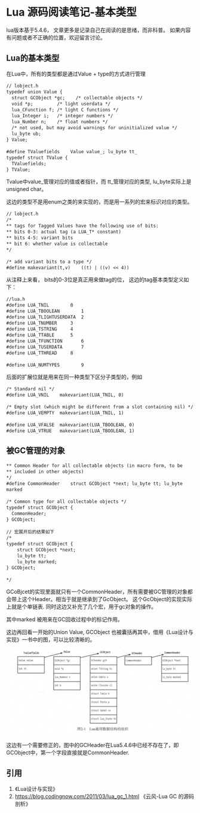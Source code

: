 # Lua 源码阅读笔记-基本类型
lua版本基于5.4.6， 文章更多是记录自己在阅读的是思绪，而非科普。
如果内容有问题或者不正确的位置，欢迎留言讨论。

## Lua的基本类型

在Lua中，所有的类型都是通过Value + type的方式进行管理

```
// lobject.h
typedef union Value {
  struct GCObject *gc;    /* collectable objects */
  void *p;         /* light userdata */
  lua_CFunction f; /* light C functions */
  lua_Integer i;   /* integer numbers */
  lua_Number n;    /* float numbers */
  /* not used, but may avoid warnings for uninitialized value */
  lu_byte ub;
} Value;

#define TValuefields	Value value_; lu_byte tt_
typedef struct TValue {
  TValuefields;
} TValue;

```

Tvalue中value_管理对应的值或者指针，而 tt_管理对应的类型, lu_byte实际上是unsigned char。

这边的类型不是用enum之类的来实现的，而是用一系列的宏来标识对应的类型。

```
// lobject.h
/*
** tags for Tagged Values have the following use of bits:
** bits 0-3: actual tag (a LUA_T* constant)
** bits 4-5: variant bits
** bit 6: whether value is collectable
*/

/* add variant bits to a type */
#define makevariant(t,v)	((t) | ((v) << 4))

```

从注释上来看， bits的0-3位是真正用来做tag的位， 这边的tag基本类型定义如下：

```
//lua.h
#define LUA_TNIL		0
#define LUA_TBOOLEAN		1
#define LUA_TLIGHTUSERDATA	2
#define LUA_TNUMBER		3
#define LUA_TSTRING		4
#define LUA_TTABLE		5
#define LUA_TFUNCTION		6
#define LUA_TUSERDATA		7
#define LUA_TTHREAD		8

#define LUA_NUMTYPES		9
```
后面的扩展位就是用来在同一种类型下区分子类型的，例如

```
/* Standard nil */
#define LUA_VNIL	makevariant(LUA_TNIL, 0)

/* Empty slot (which might be different from a slot containing nil) */
#define LUA_VEMPTY	makevariant(LUA_TNIL, 1)

#define LUA_VFALSE	makevariant(LUA_TBOOLEAN, 0)
#define LUA_VTRUE	makevariant(LUA_TBOOLEAN, 1)
```

## 被GC管理的对象

```
** Common Header for all collectable objects (in macro form, to be
** included in other objects)
*/
#define CommonHeader	struct GCObject *next; lu_byte tt; lu_byte marked

/* Common type for all collectable objects */
typedef struct GCObject {
  CommonHeader;
} GCObject;

// 宏展开后的结果如下
/*
typedef struct GCObject {
    struct GCObject *next;
    lu_byte tt;
    lu_byte marked;
} GCObject;

*/

```
GCoBjcet的实现里面就只有一个CommonHeader，所有需要被GC管理的对象都会带上这个Header。相当于就是继承到了GcObject。 这个GcObject的实现实际上就是个单链表. 同时这边又补充了几个宏，用于gc对象的操作。

其中marked 被用来在GC回收过程中的标记作用。

这边再回看一开始的Union Value, GCObject 也被囊括再其中，借用《Lua设计与实现》一书中的图，可以比较清晰的。

![lua对象结构](lua对象结构.png)

这边有一个需要修正的，图中的GCHeader在Lua5.4.6中已经不存在了，即GCObject中，第一个字段直接就是CommonHeader.

## 引用
1. 《Lua设计与实现》
2. https://blog.codingnow.com/2011/03/lua_gc_1.html 《云风-Lua GC 的源码剖析》
